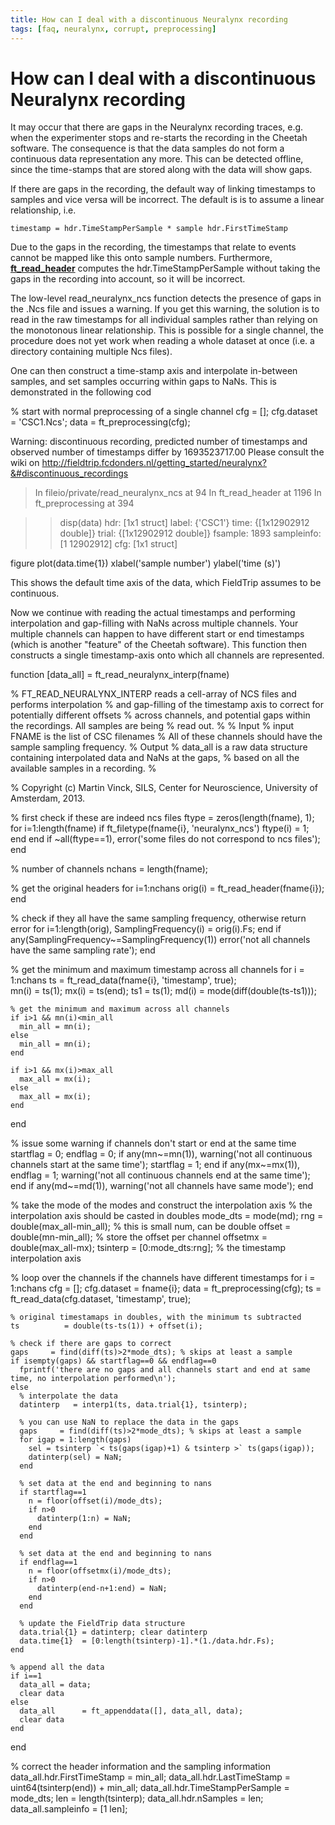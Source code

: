 ```yaml
---
title: How can I deal with a discontinuous Neuralynx recording
tags: [faq, neuralynx, corrupt, preprocessing]
---
```


# How can I deal with a discontinuous Neuralynx recording

It may occur that there are gaps in the Neuralynx recording traces, e.g. when the experimenter stops and re-starts the recording in the Cheetah software. The consequence is that the data samples do not form a continuous data representation any more. This can be detected offline, since the time-stamps that are stored along with the data will show gaps.

If there are gaps in the recording, the default way of linking timestamps to samples and vice versa will be incorrect. The default is is to assume a linear relationship, i.e.

    timestamp = hdr.TimeStampPerSample * sample hdr.FirstTimeStamp

Due to the gaps in the recording, the timestamps that relate to events cannot be mapped like this onto sample numbers. Furthermore, **[ft_read_header](/reference/ft_read_header)** computes the hdr.TimeStampPerSample without taking the gaps in the recording into account, so it will be incorrect.

The low-level read_neuralynx_ncs function detects the presence of gaps in the .Ncs file and issues a warning. If you get this warning, the solution is to read in the raw timestamps for all individual samples rather than relying on the monotonous linear relationship. This is possible for a single channel, the procedure does not yet work when reading a whole dataset at once (i.e. a directory containing multiple Ncs files).

One can then construct a time-stamp axis and interpolate in-between samples, and set samples occurring within gaps to NaNs. This is demonstrated in the following cod

  % start with normal preprocessing of a single channel
  cfg         = [];
  cfg.dataset = 'CSC1.Ncs';
  data        = ft_preprocessing(cfg);

  Warning: discontinuous recording, predicted number of timestamps and observed number of timestamps differ by 1693523717.00
   Please consult the wiki on http://fieldtrip.fcdonders.nl/getting_started/neuralynx?&#discontinuous_recordings
  > In fileio/private/read_neuralynx_ncs at 94
    In ft_read_header at 1196
    In ft_preprocessing at 394

  >> disp(data)
             hdr: [1x1 struct]
           label: {'CSC1'}
            time: {[1x12902912 double]}
           trial: {[1x12902912 double]}
         fsample: 1893
      sampleinfo: [1 12902912]
             cfg: [1x1 struct]

  figure
  plot(data.time{1})
  xlabel('sample number')
  ylabel('time (s)')

This shows the default time axis of the data, which FieldTrip assumes to be continuous.

Now we continue with reading the actual timestamps and performing interpolation and gap-filling with NaNs across multiple channels. Your multiple channels can happen to have different start or end timestamps (which is another "feature" of the Cheetah software). This function then constructs a single timestamp-axis onto which all channels are represented.

  function [data_all] = ft_read_neuralynx_interp(fname)

  % FT_READ_NEURALYNX_INTERP reads a cell-array of NCS files and performs interpolation
  % and gap-filling of the timestamp axis to correct for potentially different offsets
  % across channels, and potential gaps within the recordings. All samples are being
  % read out.
  %
  % Input
  %  input FNAME is the list of CSC filenames
  %  All of these channels should have the sample sampling frequency.
  % Output
  %  data_all is a raw data structure containing interpolated data and NaNs at the gaps,
  %  based on all the available samples in a recording.
  %

  % Copyright (c) Martin Vinck, SILS, Center for Neuroscience, University of Amsterdam, 2013.

  % first check if these are indeed ncs files
  ftype = zeros(length(fname), 1);
  for i=1:length(fname)
    if     ft_filetype(fname{i}, 'neuralynx_ncs')
      ftype(i) = 1;
    end
  end
  if ~all(ftype==1), error('some files do not correspond to ncs files'); end

  % number of channels
  nchans = length(fname);

  % get the original headers
  for i=1:nchans
    orig(i) = ft_read_header(fname{i});
  end

  % check if they all have the same sampling frequency, otherwise return error
  for i=1:length(orig), SamplingFrequency(i) = orig(i).Fs; end
  if any(SamplingFrequency~=SamplingFrequency(1))
    error('not all channels have the same sampling rate');
  end

  % get the minimum and maximum timestamp across all channels
  for i = 1:nchans
    ts    = ft_read_data(fname{i}, 'timestamp', true);  
    mn(i) = ts(1);
    mx(i) = ts(end);
    ts1   = ts(1);
    md(i) = mode(diff(double(ts-ts1)));

    % get the minimum and maximum across all channels
    if i>1 && mn(i)<min_all
      min_all = mn(i);
    else
      min_all = mn(i);
    end

    if i>1 && mx(i)>max_all
      max_all = mx(i);
    else
      max_all = mx(i);
    end
  end

  % issue some warning if channels don't start or end at the same time
  startflag = 0; endflag = 0;
  if any(mn~=mn(1)),
    warning('not all continuous channels start at the same time');
    startflag = 1;
  end
  if any(mx~=mx(1)),
    endflag = 1;
    warning('not all continuous channels end at the same time');
  end
  if any(md~=md(1)), warning('not all channels have same mode'); end

  % take the mode of the modes and construct the interpolation axis
  % the interpolation axis should be casted in doubles
  mode_dts  = mode(md);
  rng       = double(max_all-min_all); % this is small num, can be double
  offset    = double(mn-min_all); % store the offset per channel
  offsetmx  = double(max_all-mx);
  tsinterp  = [0:mode_dts:rng]; % the timestamp interpolation axis

  % loop over the channels if the channels have different timestamps
  for i = 1:nchans
    cfg         = [];
    cfg.dataset = fname{i};
    data        = ft_preprocessing(cfg);
    ts          = ft_read_data(cfg.dataset, 'timestamp', true);  

    % original timestamaps in doubles, with the minimum ts subtracted
    ts          = double(ts-ts(1)) + offset(i);

    % check if there are gaps to correct
    gaps     = find(diff(ts)>2*mode_dts); % skips at least a sample
    if isempty(gaps) && startflag==0 && endflag==0
      fprintf('there are no gaps and all channels start and end at same time, no interpolation performed\n');
    else  
      % interpolate the data
      datinterp   = interp1(ts, data.trial{1}, tsinterp);

      % you can use NaN to replace the data in the gaps
      gaps     = find(diff(ts)>2*mode_dts); % skips at least a sample
      for igap = 1:length(gaps)
        sel = tsinterp `< ts(gaps(igap)+1) & tsinterp >` ts(gaps(igap));
        datinterp(sel) = NaN;
      end

      % set data at the end and beginning to nans
      if startflag==1
        n = floor(offset(i)/mode_dts);
        if n>0
          datinterp(1:n) = NaN;
        end
      end

      % set data at the end and beginning to nans
      if endflag==1
        n = floor(offsetmx(i)/mode_dts);
        if n>0
          datinterp(end-n+1:end) = NaN;
        end
      end

      % update the FieldTrip data structure
      data.trial{1} = datinterp; clear datinterp
      data.time{1}  = [0:length(tsinterp)-1].*(1./data.hdr.Fs);
    end

    % append all the data
    if i==1
      data_all = data;
      clear data
    else
      data_all      = ft_appenddata([], data_all, data);
      clear data
    end
  end

  % correct the header information and the sampling information
  data_all.hdr.FirstTimeStamp     = min_all;
  data_all.hdr.LastTimeStamp      = uint64(tsinterp(end)) + min_all;
  data_all.hdr.TimeStampPerSample = mode_dts;
  len = length(tsinterp);
  data_all.hdr.nSamples           = len;
  data_all.sampleinfo             = [1 len];
